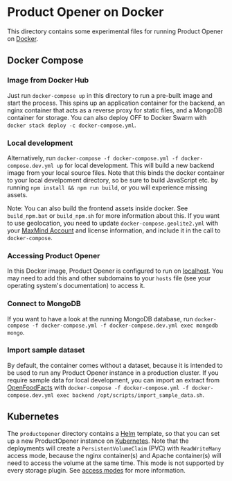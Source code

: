 # Product Opener on Docker

This directory contains some experimental files for running Product Opener on [Docker](https://docker.com).

## Docker Compose

### Image from Docker Hub

Just run `docker-compose up` in this directory to run a pre-built image and start the process. This spins up an application container for the backend, an nginx container that acts as a reverse proxy for static files, and a MongoDB container for storage. You can also deploy OFF to Docker Swarm with `docker stack deploy -c docker-compose.yml`.

### Local development

Alternatively, run `docker-compose -f docker-compose.yml -f docker-compose.dev.yml up` for local development. This will build a new backend image from your local source files. Note that this binds the docker container to your local develpoment directory, so be sure to build JavaScript etc. by running `npm install && npm run build`, or you will experience missing assets.

Note: You can also build the frontend assets inside docker. See `build_npm.bat` or `build_npm.sh` for more information about this. If you want to use geolocation, you need to update `docker-compose.geolite2.yml` with your [MaxMind Account](https://blog.maxmind.com/2019/12/18/significant-changes-to-accessing-and-using-geolite2-databases/) and license information, and include it in the call to `docker-compose`.

### Accessing Product Opener

In this Docker image, Product Opener is configured to run on [localhost](http://world.productopener.localhost/). You may need to add this and other subdomains to your `hosts` file (see your operating system's documentation) to access it.

### Connect to MongoDB

If you want to have a look at the running MongoDB database, run `docker-compose -f docker-compose.yml -f docker-compose.dev.yml exec mongodb mongo`.

### Import sample dataset

By default, the container comes without a dataset, because it is intended to be used to run any Product Opener instance in a production cluster. If you require sample data for local development, you can import an extract from [OpenFoodFacts](https://world.openfoodfacts.org) with `docker-compose -f docker-compose.yml -f docker-compose.dev.yml exec backend /opt/scripts/import_sample_data.sh`.

## Kubernetes

The `productopener` directory contains a <a href="https://helm.sh">Helm</a> template, so that you can set up a new ProductOpener instance on <a href="https://kubernetes.io">Kubernetes</a>. Note that the deployments will create a `PersistentVolumeClaim` (PVC) with `ReadWriteMany` access mode, because the nginx container(s) and Apache container(s) will need to access the volume at the same time. This mode is not supported by every storage plugin. See [access modes](https://kubernetes.io/docs/concepts/storage/persistent-volumes/#access-modes) for more information.
